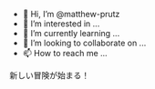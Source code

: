 - 👋 Hi, I’m @matthew-prutz
- 👀 I’m interested in ...
- 🌱 I’m currently learning ...
- 💞️ I’m looking to collaborate on ...
- 📫 How to reach me ...

新しい冒険が始まる！

<!---
matthew-prutz/matthew-prutz is a ✨ special ✨ repository because its `README.md` (this file) appears on your GitHub profile.
You can click the Preview link to take a look at your changes.
--->
